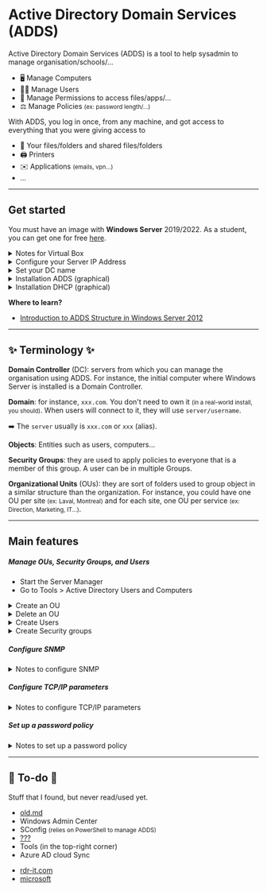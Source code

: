 # Active Directory Domain Services (ADDS)

<div class="row row-cols-md-2 mt-4"><div>

Active Directory Domain Services (ADDS) is a tool to help sysadmin to manage organisation/schools/...

* 🖥️ Manage Computers
* 🧑‍🍼️ Manage Users
* 🚧️ Manage Permissions to access files/apps/...
* ⚖️️ Manage Policies <small>(ex: password length/...)</small>
</div><div>

With ADDS, you log in once, from any machine, and got access to everything that you were giving access to

* 📂 Your files/folders and shared files/folders
* 🖨️ Printers
* ✉️ Applications <small>(emails, vpn...)</small>
* ...
</div></div>

<hr class="sep-both">

## Get started

<div class="row row-cols-md-2"><div>

You must have an image with **Windows Server** 2019/2022. As a student, you can get one for free [here](https://azureforeducation.microsoft.com/devtools). 

<details class="details-n">
<summary>Notes for Virtual Box</summary>

* Click on new, select the ISO
* Select unattended
* Start the machine
* Process as usual with the setup...
* Power off the machine
* Remove CD <small>(Settings>Storage>CD, the disk icon on the right)</small>

Go to Tools > Network. Create or select a adapter.

* DHCP server must be disabled
* Note the gateway is (ex: `X.X.X.1`)

On your VM with your VM

* Click on Settings > Network
* Adapter2
* Enable it
* Select "Host-only adapter"
* Select your adapter
</details>

<details class="details-n">
<summary>Configure your Server IP Address</summary>

* Control Panel
* Network and Internet
* Network And Sharing Center
* Select your network <small>(ex: Ethernet 2)</small>
* Properties > IPV4 > Properties
  * IP: X.X.X.2
  * Mask: 255.255.255.0
  * Default gateway: X.X.X.1
  * DNS: X.X.X.2
</details>

<details class="details-n">
<summary>Set your DC name</summary>

* Click on "Local Server"
* Click on your computer name (in blue)
* Click on "Change"
* Set the name your want
* Restart
</details>

<details class="details-n">
<summary>Installation ADDS (graphical)</summary>

* Start the **Server Manager**
* Click on "Add roles and features"
* Press Next twice
* In Server Roles, select ADDS
* Press Next twice, then Install
* Click on the notification icon with a warning (⚠️)
* Click on "Promote this server to a domain controller"

**Add a forest**

* Give a root domain name (ex: `XXX.com`)
* Add a "restore password"
* Press "Next" 4 times
* Press "Install"
</details>

<details class="details-n">
<summary>Installation DHCP (graphical)</summary>

* Start the **Server Manager**
* Click on "Add roles and features"
* Press Next twice
* In Server Roles, select DHCP Server
* Press Next twice, then Install
* Click on tools > DHCP

Configure your DHCP server

* IPV4 > New Scope 
    * Name: Lan1
    * Select a range of addresses
    * You can prevent person from taking some addresses
    * Select a lock duration <small>(ex: 1 day)</small>
* We can reserve an IP address for a specific MAC address
* You can see attributed IPs in "Address leases"

➡️ Use `ipconfig /all` to get the IPv4/MAC address.
</details>
</div><div>

**Where to learn?**

* [Introduction to ADDS Structure in Windows Server 2012](https://www.youtube.com/watch?v=lFwek_OuYZ8)
</div></div>

<hr class="sep-both">

## ✨ Terminology ✨

<div class="row row-cols-md-2"><div>

**Domain Controller** (DC): servers from which you can manage the organisation using ADDS. For instance, the initial computer where Windows Server is installed is a Domain Controller.

**Domain**: for instance, `xxx.com`. You don't need to own it <small>(in a real-world install, you should)</small>. When users will connect to it, they will use `server/username`.

➡️ The `server` usually is `xxx.com` or `xxx` (alias).
</div><div>

**Objects**: Entities such as users, computers...

**Security Groups**: they are used to apply policies to everyone that is a member of this group. A user can be in multiple Groups.

**Organizational Units** (OUs): they are sort of folders used to group object in a similar structure than the organization. For instance, you could have one OU per site <small>(ex: Laval, Montreal)</small> and for each site, one OU per service <small>(ex: Direction, Marketing, IT...)</small>. 
</div></div>

<hr class="sep-both">

## Main features

<div class="row row-cols-md-2 mt-3"><div>

##### Manage OUs, Security Groups, and Users

* Start the Server Manager
* Go to Tools > Active Directory Users and Computers

<details class="details-n">
<summary>Create an OU</summary>

* Right-click on your domain
* New > Organizational Unit
* Give it a name
</details>

<details class="details-n">
<summary>Delete an OU</summary>

* Click on View > Advanced features
* Right-click on your OU
* Go to Properties > Object
* Unselect "Protect object from accidental deletion"
* Apply, then close
* Right-click on your OU, and click on delete
</details>

<details class="details-n">
<summary>Create Users</summary>

* Right-click on your domain
* New > User
* You must at least add a "Full name" and a "logon"
* Add a password that matches your password policy
</details>

<details class="details-n">
<summary>Create Security groups</summary>

* Right-click on your domain
* New > Group

To add members, either 

* Right-click on the group, and select "Add to a group"
* Right-click on an object, select properties, go to "member of", and add your security group
</details>

</div><div>

##### Configure SNMP

<details class="details-n">
<summary>Notes to configure SNMP</summary>

* Start the **Server Manager**
* Click on "Add roles and features"
* Press Next thrice
* In Features, select SNMP Service

Once installed, open "Services" and find the SNMP service. Right-click on edit, and edit the properties however you want.
</details>

##### Configure TCP/IP parameters

<details class="details-n">
<summary>Notes to configure TCP/IP parameters</summary>

You can either use the Windows Registry, or a group policy. Here are some parameters that you may want to set.

* SynAttackProtect <small>(SYN flood attacks)</small>
* EnableDeadGWDetect <small>(Detect dead gateways)</small>
* EnablePMTUdiscovery <small>(Avoid fragmentation...)</small>
* KeepAliveTime <small>(Timeout for inactive connections)</small>
* TCPMaxPortsExhausted <small>(Prevent from exhausting ports)</small>
* PerformRouterDiscovery <small>(Can simply the configuration but allow attackers to set up rogue routers/... to redirect traffic)</small>
* NoNameReleaseOnDemand <small>(Release the NetBios name when no longer needed to prevent attacker from obtaining information)</small>
* TcpMaxConnectResponseRetransmissions <small>(can help to prevent SYN flood attacks, but may exhaust system resources)</small>
</details>

##### Set up a password policy

<details class="details-n">
<summary>Notes to set up a password policy</summary>

* Length
* Complexity
* Period change
* Lock
* History
* Timeout
</details>

</div></div>

<hr class="sep-both">

## 👻 To-do 👻

Stuff that I found, but never read/used yet.

<div class="row row-cols-md-2"><div>

* [old.md](_old.md)
* Windows Admin Center
* SConfig <small>(relies on PowerShell to manage ADDS)</small>
* [???](https://www.youtube.com/watch?v=hxgz7MR7MGQ)
* Tools (in the top-right corner)
* Azure AD cloud Sync
</div><div>

* [rdr-it.com](https://rdr-it.com/active-directory/)
* [microsoft](https://learn.microsoft.com/en-us/windows-server/identity/ad-ds/active-directory-domain-services)

</div></div>

